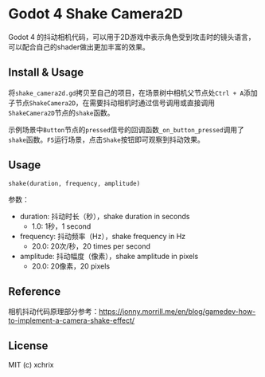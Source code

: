 # Godot 4 Shake Camera2D

Godot 4 的抖动相机代码，可以用于2D游戏中表示角色受到攻击时的镜头语言，可以配合自己的shader做出更加丰富的效果。

## Install & Usage

将`shake_camera2d.gd`拷贝至自己的项目，在场景树中相机父节点处`Ctrl + A`添加子节点`ShakeCamera2D`，在需要抖动相机时通过信号调用或直接调用`ShakeCamera2D`节点的`shake`函数。

示例场景中`Button`节点的`pressed`信号的回调函数`_on_button_pressed`调用了`shake`函数。`F5`运行场景，点击`Shake`按钮即可观察到抖动效果。

## Usage

```gdscript
shake(duration, frequency, amplitude)
```
参数：

- duration: 抖动时长（秒），shake duration in seconds
  - 1.0: 1秒，1 second
- frequency: 抖动频率（Hz），shake frequency in Hz
  - 20.0: 20次/秒，20 times per second
- amplitude: 抖动幅度（像素），shake amplitude in pixels
  - 20.0: 20像素，20 pixels

## Reference

相机抖动代码原理部分参考：<https://jonny.morrill.me/en/blog/gamedev-how-to-implement-a-camera-shake-effect/>

## License

MIT (c) xchrix
